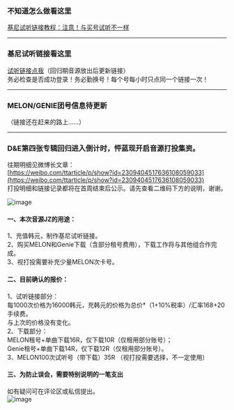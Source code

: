 ### 不知道怎么做看这里
[基尼试听链接教程：注意！与买号试听不一样](https://plxd1106.gitee.io/2020/08/12/%E5%9F%BA%E5%B0%BC%E8%AF%95%E5%90%AC%E9%93%BE%E6%8E%A5%E6%95%99%E7%A8%8B.html)

****
### 基尼试听链接看这里
[试听链接点我](https://shimo.im/docs/pVXKxWpdcY88PrYJ)（回归期音源放出后更新链接）  
务必检查是否成功登录！务必勤换号！每个号每小时只点同一个链接一次！

****
### MELON/GENIE团号信息待更新
（链接还在赶来的路上……）

****

### D&E第四张专辑回归进入倒计时，怦蓝现开启音源打投集资。
往期明细见微博长文章：  
[https://weibo.com/ttarticle/p/show?id=2309404517636108059033](https://weibo.com/ttarticle/p/show?id=2309404517636108059033)  
打投明细和链接记录都将在首周结束后公示。请先查看二维码下方的说明，谢谢。

![image](https://s1.ax1x.com/2020/08/23/dwEHz9.jpg)


#### 一、本次音源JZ的用途：
1、充值韩元，制作基尼试听链接。  
2、购买MELON和Genie下载（含部分租号费用），下载工作将与其他组合作完成。  
3、视打投需要补充少量MELON次卡号。  

#### 二、目前确认的报价：
1、试听链接部分：  
每1000次价格为16000韩元，充韩元的价格为总价*（1+10%税率）/汇率168+20手续费。  
与上次的价格没有变化。  
2、下载部分：  
MELON租号+单曲下载16R，仅下载10R（仅租用部分账号）；  
Genie租号+单曲下载14R，仅下载12R（仅租用部分账号）。  
3、MELON100次试听号（带下载）35R （视打投需要选择，不一定使用） 


#### 三、为防止误会，需要特别说明的一笔支出
如有疑问可在评论区或私信提出。  
![image](https://s1.ax1x.com/2020/08/23/dweyGD.png)









